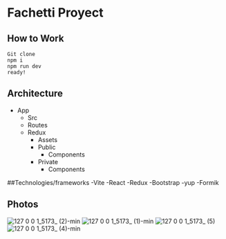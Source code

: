 # Fachetti Proyect 

## How to Work

    Git clone
    npm i
    npm run dev
    ready!

## Architecture

- App
  - Src
  - Routes
  - Redux
    - Assets
    - Public
      - Components
    - Private
      - Components
      
##Technologies/frameworks
    -Vite
    -React
    -Redux
    -Bootstrap
    -yup
    -Formik
## Photos

![127 0 0 1_5173_ (2)-min](https://user-images.githubusercontent.com/97707312/228393923-07f17a5d-9dec-483b-83d7-e835fb96b3d4.png)
![127 0 0 1_5173_ (1)-min](https://user-images.githubusercontent.com/97707312/228393925-a059602b-a14e-4121-aa9f-3bc9d10b13ee.png)
![127 0 0 1_5173_ (5)](https://user-images.githubusercontent.com/97707312/228393929-74f0c6ed-4de5-420e-8e4d-94cdd26e1c16.png)
![127 0 0 1_5173_ (4)-min](https://user-images.githubusercontent.com/97707312/228393917-42952882-be2b-4dad-bd98-56d8ba232380.png)
